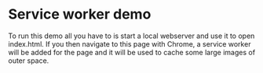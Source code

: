 # Service worker demo

To run this demo all you have to is start a local webserver and use it to open index.html. If you then navigate to this page with Chrome, a service worker will be added for the page and it will be used to cache some large images of outer space.